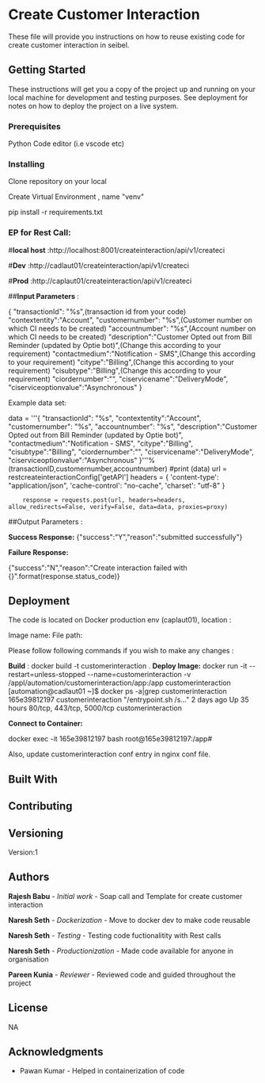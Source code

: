 # Create Customer Interaction

These file will provide you instructions on how to reuse existing code for create customer interaction in seibel.


## Getting Started

These instructions will get you a copy of the project up and running on your local machine for development and testing purposes. See deployment for notes on how to deploy the project on a live system.  


### Prerequisites

Python
Code editor (i.e vscode etc)

### Installing

Clone repository on your local  

Create Virtual Environment , name "venv"  

pip install -r requirements.txt  

 
### EP for Rest Call:

#**local host** :http://localhost:8001/createinteraction/api/v1/createci  

#**Dev** :http://cadlaut01/createinteraction/api/v1/createci  

#**Prod** :http://caplaut01/createinteraction/api/v1/createci  


##**Input Parameters** : 

{
        "transactionId": "%s",(transaction id from your code)
        "contextentity":"Account",
        "customernumber": "%s",(Customer number on which CI needs to be created)
        "accountnumber": "%s",(Account number on which CI needs to be created)
        "description":"Customer Opted out from Bill Reminder (updated by Optie bot)",(Change this according to your requirement)
        "contactmedium":"Notification - SMS",(Change this according to your requirement)
        "citype":"Billing",(Change this according to your requirement)
        "cisubtype":"Billing",(Change this according to your requirement)
        "ciordernumber":"",
        "ciservicename":"DeliveryMode",
        "ciserviceoptionvalue":"Asynchronous"
        }

Example data set:

data = '''{
        "transactionId": "%s",
        "contextentity":"Account",
        "customernumber": "%s",
        "accountnumber": "%s",
        "description":"Customer Opted out from Bill Reminder (updated by Optie bot)",
        "contactmedium":"Notification - SMS",
        "citype":"Billing",
        "cisubtype":"Billing",
        "ciordernumber":"",
        "ciservicename":"DeliveryMode",
        "ciserviceoptionvalue":"Asynchronous"
        }'''%(transactionID,customernumber,accountnumber)
        #print (data)
        url = restcreateinteractionConfig['getAPI']
        headers = {
                'content-type': "application/json",
                'cache-control': "no-cache",
                'charset': "utf-8"
                    }             
        
        response = requests.post(url, headers=headers, allow_redirects=False, verify=False, data=data, proxies=proxy)

##Output Parameters : 

**Success Response:**
{"success":"Y","reason":"submitted successfully"}

**Failure Response:**

{"success":"N","reason":"Create interaction failed with {}".format(response.status_code)}  




## Deployment

The code is located on Docker production env (caplaut01), location :

Image name: 
File path:


Please follow following commands if you wish to make any changes :

**Build** : docker build -t customerinteraction .
**Deploy Image:** docker run -it --restart=unless-stopped --name=customerinteraction -v /appl/automation/customerinteraction/app:/app customerinteraction
[automation@cadlaut01 ~]$ docker ps -a|grep customerinteraction
165e39812197        customerinteraction                      "/entrypoint.sh /s..."   2 days ago          Up 35 hours                 80/tcp, 443/tcp, 5000/tcp                                                customerinteraction

**Connect to Container:**

docker  exec -it 165e39812197 bash
root@165e39812197:/app# 

Also, update customerinteraction conf entry in nginx conf file.  




## Built With



## Contributing



## Versioning

Version:1

## Authors

**Rajesh Babu** - *Initial work* - Soap call and Template for create customer interaction  

**Naresh Seth** - *Dockerization* - Move to docker dev to make code reusable  

**Naresh Seth** - *Testing* - Testing code fuctionalitity with Rest calls  

**Naresh Seth** - *Productionization* - Made code available for anyone in organisation  

**Pareen Kunia** - *Reviewer* - Reviewed code and guided throughout the project    




## License

NA  


## Acknowledgments

* Pawan Kumar - Helped in containerization of code




